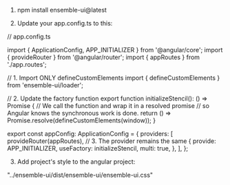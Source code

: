 1. npm install ensemble-ui@latest


2. Update your app.config.ts to this:

// app.config.ts

import { ApplicationConfig, APP_INITIALIZER } from '@angular/core';
import { provideRouter } from '@angular/router';
import { appRoutes } from './app.routes';

// 1. Import ONLY defineCustomElements
import { defineCustomElements } from 'ensemble-ui/loader';

// 2. Update the factory function
export function initializeStencil(): () => Promise<void> {
  // We call the function and wrap it in a resolved promise
  // so Angular knows the synchronous work is done.
  return () => Promise.resolve(defineCustomElements(window));
}

export const appConfig: ApplicationConfig = {
  providers: [
    provideRouter(appRoutes),
    // 3. The provider remains the same
    {
      provide: APP_INITIALIZER,
      useFactory: initializeStencil,
      multi: true,
    },
  ],
};


3. Add project's style to the angular project:

"../ensemble-ui/dist/ensemble-ui/ensemble-ui.css"
